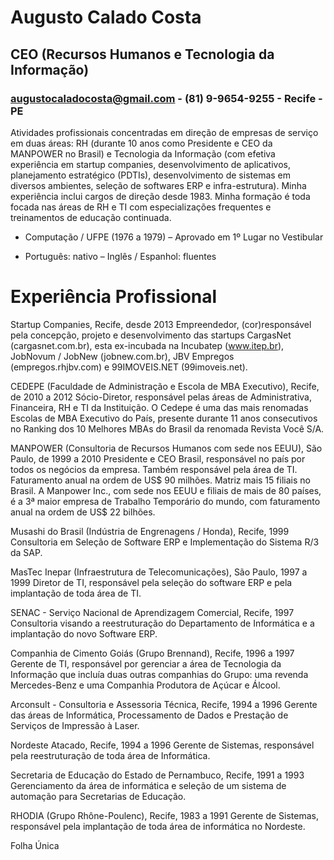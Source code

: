# Augusto Calado Costa

## CEO (Recursos Humanos e Tecnologia da Informação)

### augustocaladocosta@gmail.com  -  (81) 9-9654-9255   -   Recife - PE

Atividades profissionais concentradas em direção de empresas de serviço em duas áreas: RH (durante 10 anos como Presidente e CEO da MANPOWER no Brasil) e Tecnologia da Informação (com efetiva experiência em startup companies, desenvolvimento de aplicativos, planejamento estratégico (PDTIs), desenvolvimento de sistemas em diversos ambientes, seleção de softwares ERP e infra-estrutura). Minha experiência inclui cargos de direção desde 1983. Minha formação é toda focada nas áreas de RH e TI com especializações frequentes e treinamentos de educação continuada.

 - Computação / UFPE (1976 a 1979) – Aprovado em 1º Lugar no Vestibular

 - Português: nativo – Inglês / Espanhol: fluentes

# Experiência Profissional

Startup Companies, Recife, desde 2013
Empreendedor, (cor)responsável pela concepção, projeto e desenvolvimento das startups CargasNet (cargasnet.com.br), esta ex-incubada na Incubatep (www.itep.br), JobNovum / JobNew (jobnew.com.br), JBV Empregos (empregos.rhjbv.com) e 99IMOVEIS.NET (99imoveis.net).

CEDEPE (Faculdade de Administração e Escola de MBA Executivo), Recife, de 2010 a 2012
Sócio-Diretor, responsável pelas áreas de Administrativa, Financeira, RH e TI da Instituição.
O Cedepe é uma das mais renomadas Escolas de MBA Executivo do País, presente durante 11 anos consecutivos no Ranking dos 10 Melhores MBAs do Brasil da renomada Revista Você S/A. 

MANPOWER (Consultoria de Recursos Humanos com sede nos EEUU), São Paulo, de 1999 a 2010
Presidente e CEO Brasil, responsável no país por todos os negócios da empresa. 
Também responsável pela área de TI.
Faturamento anual na ordem de US$ 90 milhões. Matriz mais 15 filiais no Brasil.
A Manpower Inc., com sede nos EEUU e filiais de mais de 80 países, é a 3ª maior empresa de Trabalho Temporário do mundo, com faturamento anual na ordem de US$ 22 bilhões.

Musashi do Brasil (Indústria de Engrenagens / Honda), Recife, 1999
Consultoria em Seleção de Software ERP e Implementação do Sistema R/3 da SAP.

MasTec Inepar (Infraestrutura de Telecomunicações), São Paulo, 1997 a 1999
Diretor de TI, responsável pela seleção do software ERP e pela implantação de toda área de TI.

SENAC - Serviço Nacional de Aprendizagem Comercial, Recife, 1997
Consultoria visando a reestruturação do Departamento de Informática e a implantação do novo Software ERP.

Companhia de Cimento Goiás (Grupo Brennand), Recife, 1996 a 1997
Gerente de TI, responsável por gerenciar a área de Tecnologia da Informação que incluía duas outras companhias do Grupo: uma revenda Mercedes-Benz e uma Companhia Produtora de Açúcar e Álcool.

Arconsult - Consultoria e Assessoria Técnica, Recife, 1994 a 1996
Gerente das áreas de Informática, Processamento de Dados e Prestação de Serviços de Impressão à Laser.

Nordeste Atacado, Recife, 1994 a 1996
Gerente de Sistemas, responsável pela reestruturação de toda área de Informática.

Secretaria de Educação do Estado de Pernambuco, Recife, 1991 a 1993
Gerenciamento da área de informática e seleção de um sistema de automação para Secretarias de Educação.

RHODIA (Grupo Rhône-Poulenc), Recife, 1983 a 1991
Gerente de Sistemas, responsável pela implantação de toda área de informática no Nordeste.

Folha Única

